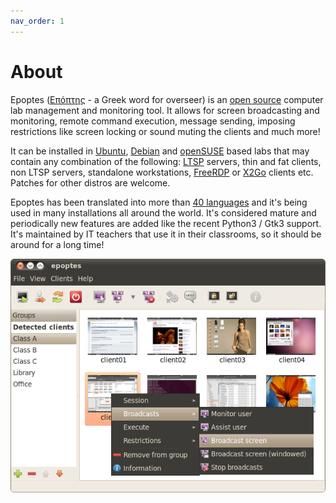 ```yaml
---
nav_order: 1
---
```


# About

Epoptes ([Επόπτης](epoptes.mp3) - a Greek word for overseer) is an [open source](https://gplv3.fsf.org) computer lab management and monitoring tool. It allows for screen broadcasting and monitoring, remote command execution, message sending, imposing restrictions like screen locking or sound muting the clients and much more!

It can be installed in [Ubuntu](https://packages.ubuntu.com/epoptes), [Debian](https://packages.debian.org/epoptes) and [openSUSE](https://software.opensuse.org/package/epoptes) based labs that may contain any combination of the following: [LTSP](https://ltsp.github.io) servers, thin and fat clients, non LTSP servers, standalone workstations, [FreeRDP](https://www.freerdp.com/) or [X2Go](https://wiki.x2go.org) clients etc. Patches for other distros are welcome.

Epoptes has been translated into more than [40 languages](https://translations.launchpad.net/epoptes) and it's being used in many installations all around the world. It's considered mature and periodically new features are added like the recent Python3 / Gtk3 support. It's maintained by IT teachers that use it in their classrooms, so it should be around for a long time!

![Main window](epoptes.png)
